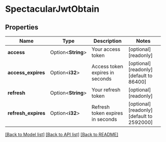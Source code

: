# SpectacularJwtObtain

## Properties

| Name                | Type               | Description                      | Notes                                    |
| ------------------- | ------------------ | -------------------------------- | ---------------------------------------- |
| **access**          | Option<**String**> | Your access token                | [optional][readonly]                     |
| **access_expires**  | Option<**i32**>    | Access token expires in seconds  | [optional][readonly][default to 86400]   |
| **refresh**         | Option<**String**> | Your refresh token               | [optional][readonly]                     |
| **refresh_expires** | Option<**i32**>    | Refresh token expires in seconds | [optional][readonly][default to 2592000] |

[[Back to Model list]](../README.md#documentation-for-models) [[Back to API list]](../README.md#documentation-for-api-endpoints) [[Back to README]](../README.md)
